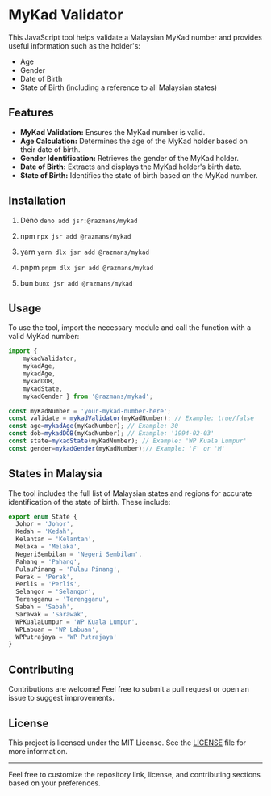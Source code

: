 # MyKad Validator

This JavaScript tool helps validate a Malaysian MyKad number and provides useful information such as the holder's:

- Age
- Gender
- Date of Birth
- State of Birth (including a reference to all Malaysian states)

## Features

- **MyKad Validation:** Ensures the MyKad number is valid.
- **Age Calculation:** Determines the age of the MyKad holder based on their date of birth.
- **Gender Identification:** Retrieves the gender of the MyKad holder.
- **Date of Birth:** Extracts and displays the MyKad holder's birth date.
- **State of Birth:** Identifies the state of birth based on the MyKad number.

## Installation

1. Deno
` deno add jsr:@razmans/mykad `

2. npm
` npx jsr add @razmans/mykad `

3. yarn
` yarn dlx jsr add @razmans/mykad `

4. pnpm
` pnpm dlx jsr add @razmans/mykad `

5. bun
` bunx jsr add @razmans/mykad `

## Usage

To use the tool, import the necessary module and call the function with a valid MyKad number:

```javascript
import { 
    mykadValidator, 
    mykadAge, 
    mykadAge, 
    mykadDOB, 
    mykadState, 
    mykadGender } from '@razmans/mykad';

const myKadNumber = 'your-mykad-number-here';
const validate = mykadValidator(myKadNumber); // Example: true/false
const age=mykadAge(myKadNumber); // Example: 30
const dob=mykadDOB(myKadNumber); // Example: '1994-02-03'
const state=mykadState(myKadNumber); // Example: 'WP Kuala Lumpur'
const gender=mykadGender(myKadNumber);// Example: 'F' or 'M'

```



## States in Malaysia

The tool includes the full list of Malaysian states and regions for accurate identification of the state of birth. These include:

```javascript
export enum State {
  Johor = 'Johor',
  Kedah = 'Kedah',
  Kelantan = 'Kelantan',
  Melaka = 'Melaka',
  NegeriSembilan = 'Negeri Sembilan',
  Pahang = 'Pahang',
  PulauPinang = 'Pulau Pinang',
  Perak = 'Perak',
  Perlis = 'Perlis',
  Selangor = 'Selangor',
  Terengganu = 'Terengganu',
  Sabah = 'Sabah',
  Sarawak = 'Sarawak',
  WPKualaLumpur = 'WP Kuala Lumpur',
  WPLabuan = 'WP Labuan',
  WPPutrajaya = 'WP Putrajaya'
}

```
## Contributing

Contributions are welcome! Feel free to submit a pull request or open an issue to suggest improvements.

## License

This project is licensed under the MIT License. See the [LICENSE](./LICENSE) file for more information.

---

Feel free to customize the repository link, license, and contributing sections based on your preferences.